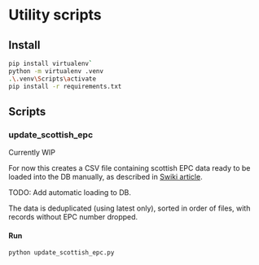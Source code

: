 # Utility scripts

## Install

```sh
pip install virtualenv`
python -m virtualenv .venv
.\.venv\Scripts\activate
pip install -r requirements.txt
```

## Scripts

### update_scottish_epc

Currently WIP

For now this creates a CSV file containing scottish EPC data ready to be loaded into the DB manually,
as described in [Swiki article](https://softwiretech.atlassian.net/wiki/spaces/Support/pages/20520173599/Common+Tasks#How-to-actually-do-an-EPC-data-dump-for-fun-%26-profit).

TODO: Add automatic loading to DB.

The data is deduplicated (using latest only), sorted in order of files, with records without EPC number dropped.

#### Run

`python update_scottish_epc.py`
